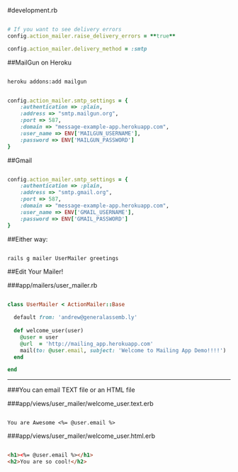 






#development.rb

```ruby

# If you want to see delivery errors
config.action_mailer.raise_delivery_errors = **true**

config.action_mailer.delivery_method = :smtp

```




##MailGun on Heroku

```bash

heroku addons:add mailgun

```

```ruby

config.action_mailer.smtp_settings = {
	:authentication => :plain,
	:address => "smtp.mailgun.org",
	:port => 587,
	:domain => "message-example-app.herokuapp.com",
	:user_name => ENV['MAILGUN_USERNAME'],
 	:password => ENV['MAILGUN_PASSWORD']
}

```




##Gmail
```ruby

config.action_mailer.smtp_settings = {
	:authentication => :plain,
	:address => "smtp.gmail.org",
	:port => 587,
	:domain => "message-example-app.herokuapp.com",
	:user_name => ENV['GMAIL_USERNAME'],
 	:password => ENV['GMAIL_PASSWORD']
}

```


##Either way:

```bash

rails g mailer UserMailer greetings

```

##Edit Your Mailer!

###app/mailers/user_mailer.rb

```ruby

class UserMailer < ActionMailer::Base

  default from: 'andrew@generalassemb.ly'
 
  def welcome_user(user)
    @user = user
    @url  = 'http://mailing_app.herokuapp.com'
    mail(to: @user.email, subject: 'Welcome to Mailing App Demo!!!!')
  end

end

```


---


###You can email TEXT file or an HTML file

###app/views/user_mailer/welcome_user.text.erb

```text

You are Awesome <%= @user.email %>

```

###app/views/user_mailer/welcome_user.html.erb

```html

<h1><%= @user.email %></h1>
<h2>You are so cool!</h2>


```


